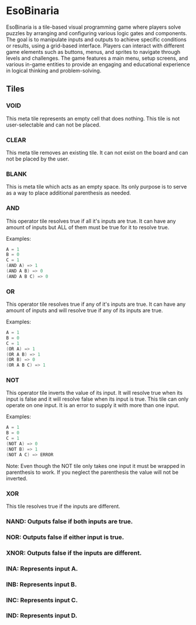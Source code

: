 # EsoBinaria
EsoBinaria is a tile-based visual programming game where players solve puzzles by arranging and configuring various logic gates and components. The goal is to manipulate inputs and outputs to achieve specific conditions or results, using a grid-based interface. Players can interact with different game elements such as buttons, menus, and sprites to navigate through levels and challenges. The game features a main menu, setup screens, and various in-game entities to provide an engaging and educational experience in logical thinking and problem-solving.

## Tiles

### VOID
This meta tile represents an empty cell that does nothing. This tile is not user-selectable and can not be placed.

### CLEAR
This meta tile removes an existing tile. It can not exist on the board and can not be placed by the user. 

### BLANK
This is meta tile which acts as an empty space. Its only purpose is to serve as a way to place additional parenthesis as needed. 

### AND
This operator tile resolves true if all it's inputs are true. It can have any amount of inputs but ALL of them must be true for it to resolve true. 

Examples:
```c
A = 1
B = 0
C = 1
(AND A) => 1
(AND A B) => 0
(AND A B C) => 0
```

### OR
This operator tile resolves true if any of it's inputs are true. It can have any amount of inputs and will resolve true if any of its inputs are true. 

Examples:
```c
A = 1
B = 0
C = 1
(OR A) => 1
(OR A B) => 1
(OR B) => 0
(OR A B C) => 1
```

### NOT
This operator tile inverts the value of its input. It will resolve true when its input is false and it will resolve false when its input is true. This tile can only operate on one input. It is an error to supply it with more than one input. 

Examples:
```c
A = 1
B = 0
C = 1
(NOT A) => 0
(NOT B) => 1
(NOT A C) => ERROR
```

Note: Even though the NOT tile only takes one input it must be wrapped in parenthesis to work. If you neglect the parenthesis the value will not be inverted.

### XOR
This tile resolves true if the inputs are different.

### NAND: Outputs false if both inputs are true.
### NOR: Outputs false if either input is true.
### XNOR: Outputs false if the inputs are different.
### INA: Represents input A.
### INB: Represents input B.
### INC: Represents input C.
### IND: Represents input D.